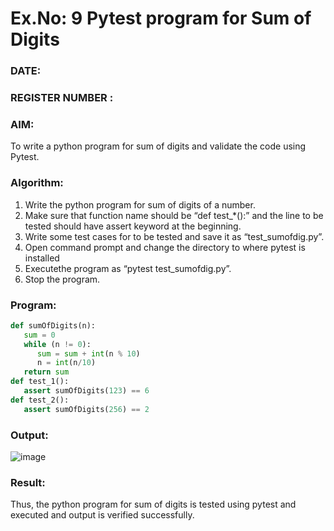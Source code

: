 # Ex.No: 9  Pytest program for Sum of Digits 

### DATE:                                                                            
### REGISTER NUMBER : 
### AIM: 
To write a python program for sum of digits and validate the code using Pytest. 
### Algorithm:

1. Write the python program for sum of digits of a number. 
2. Make sure that function name should be “def test_*():” and the line to be tested 
should have assert keyword at the beginning. 
3. Write some test cases for to be tested and save it as “test_sumofdig.py”. 
4. Open command prompt and change the directory to where pytest is installed
5. Executethe program as “pytest test_sumofdig.py”. 
6. Stop the program.

### Program:

```py
def sumOfDigits(n):
   sum = 0
   while (n != 0):
      sum = sum + int(n % 10)
      n = int(n/10)
   return sum
def test_1():
   assert sumOfDigits(123) == 6
def test_2():
   assert sumOfDigits(256) == 2
```










### Output:
![image](https://github.com/user-attachments/assets/eb0978b1-6ede-45f5-9fa2-f90eab8b1ad6)


### Result:
Thus, the python program for sum of digits is tested using pytest and executed and output is verified successfully.

